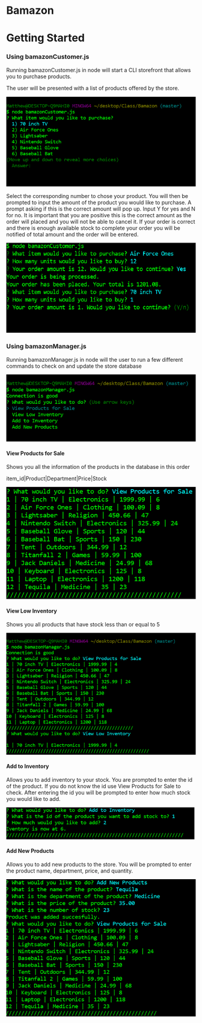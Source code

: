 # Bamazon



# Getting Started





### Using bamazonCustomer.js

Running bamazonCustomer.js in node will start a CLI storefront that allows you to purchase products.

The user will be presented with a list of products offered by the store.

![Bamazon1](/images/Bamazon1.png)

Select the corresponding number to chose your product.  You will then be prompted to input the amount of the product you would like to purchase. A prompt asking if this is the correct amount will pop up.  Input Y for yes and N for no. It is important that you are positive this is the correct amount as the order will placed and you will not be able to cancel it.  If your order is correct and there is enough available stock to complete your order you will be notified of total amount and the order will be entered.

![Bamazon2](/images/Bamazon2.png)

### Using bamazonManager.js

Running bamazonManager.js in node will the user to run a few different commands to check on and update the store database

![Bamazon3](/images/Bamazon3.png)

#### View Products for Sale

Shows you all the information of the products in the database in this order

item_id|Product|Department|Price|Stock

![Bamazon7](/images/Bamazon7.png)


#### View Low Inventory

Shows you all products that have stock less than or equal to 5

![Bamazon4](/images/Bamazon4.png)

#### Add to Inventory

Allows you to add inventory to your stock. You are prompted to enter the id of the product. If you do not know the id use View Products for Sale to check.  After entering the id you will be prompted to enter how much stock you would like to add.

![Bamazon5](/images/Bamazon5.png)

#### Add New Products

Allows you to add new products to the store.  You will be prompted to enter the product name, department, price, and quantity.

![Bamazon6](/images/Bamazon6.png)